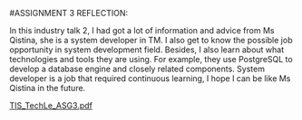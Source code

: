 #ASSIGNMENT 3
REFLECTION:

In this industry talk 2, I had got a lot of information and advice from Ms Qistina, she is a system developer in TM. I also get to know the possible job opportunity in system development field. Besides, I also learn about what technologies and tools they are using. For example, they use PostgreSQL to develop a database engine and closely related components. System developer is a job that required continuous learning, I hope I can be like Ms Qistina in the future.

[TIS_TechLe_ASG3.pdf](https://github.com/miqbaltariq/SECP1513/files/14072802/TIS_TechLe_ASG3.pdf)

